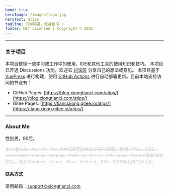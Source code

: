 ```yaml
---
home: true
heroImage: /images/logo.jpg
heroText: atips
tagline: 同学同道，终身相习 ✌
footer: MIT Licensed | Copyright © 2021
---
```


---
### 关于项目
本项目整理一些学习或工作中的使用、IDE和其他工具的使用知识和技巧。
本项目已开通 Discussions 功能，欢迎去 [讨论区](https://github.com/tiancixiong/atips/discussions) 分享自己的想法或意见。
本项目基于 [VuePress](https://v2.vuepress.vuejs.org/zh/) 进行构建，使用 [GitHub Actions](https://github.com/features/actions) 进行自动部署更新。目前本站支持访问的节点有：
- GitHub Pages: [https://blog.xiongtianci.com/atips/](https://blog.xiongtianci.com/atips/)
- Gitee Pages: [https://tiancixiong.gitee.io/atips/](https://tiancixiong.gitee.io/atips/)

---
### About Me
性别男，90后。

<p><span style="color: #CCCCCC;"><del title="你知道的太多了">本人擅长Ai、Ae、Pr、Ps、各种IDE等软件的安装与卸载，精通HTML、CSS、Javascript、Vue.js、Node.js、PHP、C、C＋＋、C#、Java、Python等单词的拼写，熟悉Windows、Linux、Mac、Android、IOS、WP8等系统的开关机</del></span></p>

#### 联系方式
常用邮箱：[support@xiongtianci.com](mailto:support@xiongtianci.com)